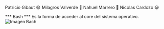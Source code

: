 Patricio Gibaut   :smile:
Milagros Valverde :honeybee:
Nahuel Marrero :space_invader:
Nicolas Cardozo :grinning:

*** Bash ***
Es la forma de acceder al core del sistema operativo.
![Imagen Bach](https://cdn.icon-icons.com/icons2/2699/PNG/512/gnu_bash_logo_icon_170080.png)
